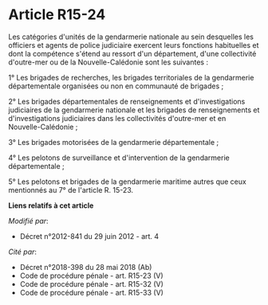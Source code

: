 # Article R15-24

Les catégories d'unités de la gendarmerie nationale au sein desquelles les officiers et agents de police judiciaire exercent
leurs fonctions habituelles et dont la compétence s'étend au ressort d'un département, d'une collectivité d'outre-mer ou de
la Nouvelle-Calédonie sont les suivantes : 

1° Les brigades de recherches, les brigades territoriales de la gendarmerie départementale organisées ou non en communauté de
brigades ; 

2° Les brigades départementales de renseignements et d'investigations judiciaires de la gendarmerie nationale et les brigades
de renseignements et d'investigations judiciaires dans les collectivités d'outre-mer et en Nouvelle-Calédonie ; 

3° Les brigades motorisées de la gendarmerie départementale     ; 

4° Les pelotons de surveillance et d'intervention de la gendarmerie départementale ; 

5° Les pelotons et brigades de la gendarmerie maritime autres que ceux mentionnés au 7° de l'article R. 15-23.

**Liens relatifs à cet article**

_Modifié par_:

  - Décret n°2012-841 du 29 juin 2012 - art. 4

_Cité par_:

  - Décret n°2018-398 du 28 mai 2018 (Ab)
  - Code de procédure pénale - art. R15-23 (V)
  - Code de procédure pénale - art. R15-32 (V)
  - Code de procédure pénale - art. R15-33 (V)

